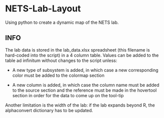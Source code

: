 NETS-Lab-Layout
===============

Using python to create a dynamic map of the NETS lab.

INFO
----

The lab data is stored in the lab_data.xlsx spreadsheet (this filename is hard-coded into the script) in a 4 column table. Values can be added to the table ad infinitum without changes to the script unless:

* A new type of subsystem is added, in which case a new corresponding color must be added to the colormap section

* A new column is added, in which case the column name must be added to the source section and the reference must be made in the hovertool section in order for the data to come up on the tool-tip

Another limitation is the width of the lab: if the lab expands beyond R, the alphaconvert dictionary has to be updated.
